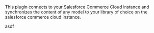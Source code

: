 This plugin connects to your Salesforce Commerce Cloud instance and synchronizes the content of any model to your library of choice on the salesforce commerce cloud instance.

asdf
